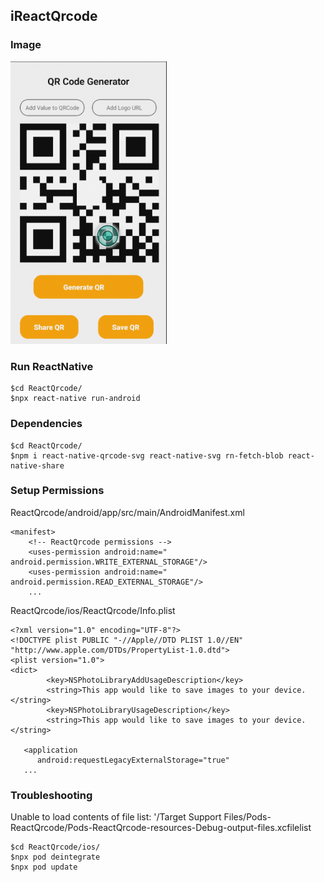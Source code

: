 ## iReactQrcode

### Image
<img src="https://github.com/pollyolly/iReactQrcode/blob/main/qrcode_generator.png" width=250 />

### Run ReactNative
```
$cd ReactQrcode/
$npx react-native run-android
```
### Dependencies
```
$cd ReactQrcode/
$npm i react-native-qrcode-svg react-native-svg rn-fetch-blob react-native-share
```
### Setup Permissions
ReactQrcode/android/app/src/main/AndroidManifest.xml
```vim
<manifest>
    <!-- ReactQrcode permissions -->
    <uses-permission android:name=" android.permission.WRITE_EXTERNAL_STORAGE"/>
    <uses-permission android:name=" android.permission.READ_EXTERNAL_STORAGE"/>
    ...
```
ReactQrcode/ios/ReactQrcode/Info.plist   
```vim
<?xml version="1.0" encoding="UTF-8"?>
<!DOCTYPE plist PUBLIC "-//Apple//DTD PLIST 1.0//EN" "http://www.apple.com/DTDs/PropertyList-1.0.dtd">
<plist version="1.0">
<dict>
        <key>NSPhotoLibraryAddUsageDescription</key>
        <string>This app would like to save images to your device.</string>
        <key>NSPhotoLibraryUsageDescription</key>
        <string>This app would like to save images to your device.</string>
   
   <application
      android:requestLegacyExternalStorage="true"
   ...
```
### Troubleshooting
Unable to load contents of file list: '/Target Support Files/Pods-ReactQrcode/Pods-ReactQrcode-resources-Debug-output-files.xcfilelist
```vim
$cd ReactQrcode/ios/
$npx pod deintegrate
$npx pod update
```
